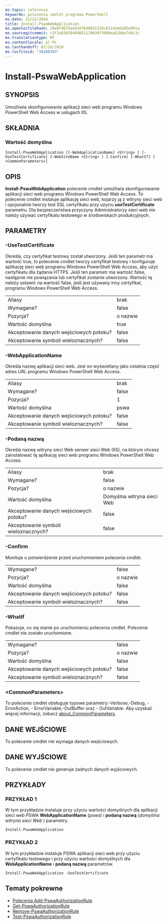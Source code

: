 ```yaml
---
ms.topic: reference
keywords: polecenia cmdlet programu PowerShell
ms.date: 12/12/2016
title: Install-PswaWebApplication
ms.openlocfilehash: 29e074b75eeb387640831229c63142e6dd5e991a
ms.sourcegitcommit: c3f1a83b59484651119630f3089aa51b6e7d4c3c
ms.translationtype: MT
ms.contentlocale: pl-PL
ms.lasthandoff: 07/26/2018
ms.locfileid: "39268303"
---
```

# <a name="install-pswawebapplication"></a>Install-PswaWebApplication

## <a name="synopsis"></a>SYNOPSIS

Umożliwia skonfigurowanie aplikacji sieci web programu Windows PowerShell Web Access w usługach IIS.

## <a name="syntax"></a>SKŁADNIA

### <a name="default"></a>Wartość domyślna
```
Install-PswaWebApplication [[-WebApplicationName] <String> ] [-UseTestCertificate] [-WebSiteName <String> ] [-Confirm] [-WhatIf] [ <CommonParameters>]
```

## <a name="description"></a>OPIS

**Install-PswaWebApplication** polecenie cmdlet umożliwia skonfigurowanie aplikacji sieci web programu Windows PowerShell Web Access.
To polecenie cmdlet instaluje aplikację sieci web, kojarzy ją z witryny sieci web i opcjonalnie tworzy test SSL certyfikatu przy użyciu **useTestCertificate** parametru. Dla bezpieczeństwa przyczyny Administratorzy sieci web nie należy używać certyfikatu testowego w środowiskach produkcyjnych.

## <a name="parameters"></a>PARAMETRY

### <a name="-usetestcertificate"></a>-UseTestCertificate

Określa, czy certyfikat testowy został utworzony. Jeśli ten parametr ma wartość true, to polecenie cmdlet tworzy certyfikat testowy i konfiguruje aplikację sieci web programu Windows PowerShell Web Access, aby użyć certyfikatu dla żądania HTTPS. Jeśli ten parametr ma wartość false, następnie nie powiązania lub certyfikat zostanie utworzony. Wartość tę należy ustawić na wartość false, jeśli jest używany inny certyfikat, programu Windows PowerShell Web Access.

|||
|-|-|
| Aliasy                              | brak                                 |
| Wymagane?                            | false                                |
| Pozycja?                            | o nazwie                                |
| Wartość domyślna                        | true                                 |
| Akceptowanie danych wejściowych potoku?               | false                                |
| Akceptowanie symboli wieloznacznych?          | false                                |

### <a name="-webapplicationname"></a>-WebApplicationName

Określa nazwę aplikacji sieci web. Jest on wyświetlany jako ostatnia część adres URL programu Windows PowerShell Web Access.

|||
|-|-|
| Aliasy                              | brak                                 |
| Wymagane?                            | false                                |
| Pozycja?                            | 1                                    |
| Wartość domyślna                        | pswa                                 |
| Akceptowanie danych wejściowych potoku?               | false                                |
| Akceptowanie symboli wieloznacznych?          | false                                |

### <a name="-websitename"></a>-Podaną nazwą

Określa nazwę witryny sieci Web serwer sieci Web (IIS), na którym chcesz zainstalować tę aplikację sieci web programu Windows PowerShell Web Access.

|||
|-|-|
| Aliasy                              | brak                                 |
| Wymagane?                            | false                                |
| Pozycja?                            | o nazwie                                |
| Wartość domyślna                        | Domyślna witryna sieci Web                     |
| Akceptowanie danych wejściowych potoku?               | false                                |
| Akceptowanie symboli wieloznacznych?          | false                                |

### <a name="-confirm"></a>-Confirm

Monituje o potwierdzenie przed uruchomieniem polecenia cmdlet.

|||
|-|-|
| Wymagane?                            | false                                |
| Pozycja?                            | o nazwie                                |
| Wartość domyślna                        | false                                |
| Akceptowanie danych wejściowych potoku?               | false                                |
| Akceptowanie symboli wieloznacznych?          | false                                |

### <a name="-whatif"></a>-WhatIf

Pokazuje, co się stanie po uruchomieniu polecenia cmdlet.
Polecenie cmdlet nie zostało uruchomione.

|||
|-|-|
| Wymagane?                            | false                                |
| Pozycja?                            | o nazwie                                |
| Wartość domyślna                        | false                                |
| Akceptowanie danych wejściowych potoku?               | false                                |
| Akceptowanie symboli wieloznacznych?          | false                                |

### <a name="ltcommonparametersgt"></a>&lt;CommonParameters&gt;

To polecenie cmdlet obsługuje typowe parametry:-Verbose,-Debug, - ErrorAction, - ErrorVariable,-OutBuffer oraz - OutVariable. Aby uzyskać więcej informacji, zobacz [about_CommonParameters](http://go.microsoft.com/fwlink/p/?LinkID=113216).

## <a name="inputs"></a>DANE WEJŚCIOWE

To polecenie cmdlet nie wymaga danych wejściowych.

## <a name="outputs"></a>DANE WYJŚCIOWE

To polecenie cmdlet nie generuje żadnych danych wyjściowych.

## <a name="examples"></a>PRZYKŁADY

### <a name="example-1"></a>PRZYKŁAD 1

W tym przykładzie instaluje przy użyciu wartości domyślnych dla aplikacji sieci web PSWA **WebApplicationName** (*pswa*) i **podaną nazwą** (*domyślna witryna sieci Web* ) parametry.

```
Install-PswaWebApplication
```

### <a name="example-2"></a>PRZYKŁAD 2

W tym przykładzie instaluje PSWA aplikacji sieci web przy użyciu certyfikatu testowego i przy użyciu wartości domyślnych dla **WebApplicationName** i **podaną nazwą** parametrów.

```
Install-PswaWebApplication -UseTestCertificate
```

## <a name="related-topics"></a>Tematy pokrewne

- [Polecenia Add-PswaAuthorizationRule](add-pswaauthorizationrule.md)
- [Get-PswaAuthorizationRule](get-pswaauthorizationrule.md)
- [Remove-PswaAuthorizationRule](remove-pswaauthorizationrule.md)
- [Test-PswaAuthorizationRule](test-pswaauthorizationrule.md)